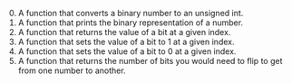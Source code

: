 0. A function that converts a binary number to an unsigned int.
1. A function that prints the binary representation of a number.
2. A function that returns the value of a bit at a given index.
3. A function that sets the value of a bit to 1 at a given index.
4. A function that sets the value of a bit to 0 at a given index.
5. A function that returns the number of bits you would need to flip to get from one number to another.
